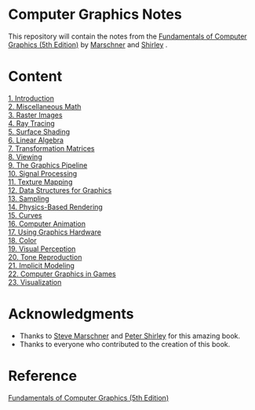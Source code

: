 # Computer Graphics Notes
This repository will contain the notes from the [Fundamentals of Computer Graphics (5th Edition)](https://www.amazon.com/Fundamentals-Computer-Graphics-Steve-Marschner/dp/0367505037) by [Marschner](https://www.cs.cornell.edu/~srm/) and [Shirley](https://www.petershirley.com/) .

# Content
[1. Introduction](https://www.amazon.com/Fundamentals-Computer-Graphics-Steve-Marschner/dp/0367505037)<br/>
[2. Miscellaneous Math](https://www.amazon.com/Fundamentals-Computer-Graphics-Steve-Marschner/dp/0367505037)<br/>
[3. Raster Images](https://www.amazon.com/Fundamentals-Computer-Graphics-Steve-Marschner/dp/0367505037)<br/>
[4. Ray Tracing](https://www.amazon.com/Fundamentals-Computer-Graphics-Steve-Marschner/dp/0367505037)<br/>
[5. Surface Shading](https://www.amazon.com/Fundamentals-Computer-Graphics-Steve-Marschner/dp/0367505037)<br/>
[6. Linear Algebra](https://www.amazon.com/Fundamentals-Computer-Graphics-Steve-Marschner/dp/0367505037)<br/>
[7. Transformation Matrices](https://www.amazon.com/Fundamentals-Computer-Graphics-Steve-Marschner/dp/0367505037)<br/>
[8. Viewing](https://www.amazon.com/Fundamentals-Computer-Graphics-Steve-Marschner/dp/0367505037)<br/>
[9. The Graphics Pipeline](https://www.amazon.com/Fundamentals-Computer-Graphics-Steve-Marschner/dp/0367505037)<br/>
[10. Signal Processing](https://www.amazon.com/Fundamentals-Computer-Graphics-Steve-Marschner/dp/0367505037)<br/>
[11. Texture Mapping](https://www.amazon.com/Fundamentals-Computer-Graphics-Steve-Marschner/dp/0367505037)<br/>
[12. Data Structures for Graphics](https://www.amazon.com/Fundamentals-Computer-Graphics-Steve-Marschner/dp/0367505037)<br/>
[13. Sampling](https://www.amazon.com/Fundamentals-Computer-Graphics-Steve-Marschner/dp/0367505037)<br/>
[14. Physics-Based Rendering](https://www.amazon.com/Fundamentals-Computer-Graphics-Steve-Marschner/dp/0367505037)<br/>
[15. Curves](https://www.amazon.com/Fundamentals-Computer-Graphics-Steve-Marschner/dp/0367505037)<br/>
[16. Computer Animation](https://www.amazon.com/Fundamentals-Computer-Graphics-Steve-Marschner/dp/0367505037)<br/>
[17. Using Graphics Hardware](https://www.amazon.com/Fundamentals-Computer-Graphics-Steve-Marschner/dp/0367505037)<br/>
[18. Color](https://www.amazon.com/Fundamentals-Computer-Graphics-Steve-Marschner/dp/0367505037)<br/>
[19. Visual Perception](https://www.amazon.com/Fundamentals-Computer-Graphics-Steve-Marschner/dp/0367505037)<br/>
[20. Tone Reproduction](https://www.amazon.com/Fundamentals-Computer-Graphics-Steve-Marschner/dp/0367505037)<br/>
[21. Implicit Modeling](https://www.amazon.com/Fundamentals-Computer-Graphics-Steve-Marschner/dp/0367505037)<br/>
[22. Computer Graphics in Games](https://www.amazon.com/Fundamentals-Computer-Graphics-Steve-Marschner/dp/0367505037)<br/>
[23. Visualization](https://www.amazon.com/Fundamentals-Computer-Graphics-Steve-Marschner/dp/0367505037)<br/>

# Acknowledgments
* Thanks to [Steve Marschner](https://www.cs.cornell.edu/~srm/) and [Peter Shirley](https://www.petershirley.com/) for this amazing book.
* Thanks to everyone who contributed to the creation of this book.

# Reference
[Fundamentals of Computer Graphics (5th Edition)](https://www.amazon.com/Fundamentals-Computer-Graphics-Steve-Marschner/dp/0367505037)
